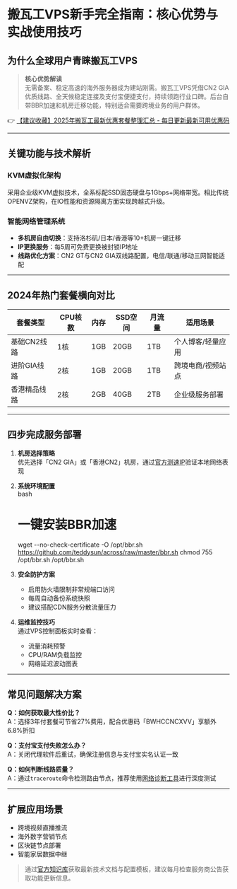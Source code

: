 # 搬瓦工VPS新手完全指南：核心优势与实战使用技巧

## 为什么全球用户青睐搬瓦工VPS
> **核心优势解读**  
> 无需备案、稳定高速的海外服务器成为建站刚需。搬瓦工VPS凭借CN2 GIA优质线路、全天候稳定连接及支付宝便捷支付，持续领跑行业口碑。后台自带BBR加速和机房迁移功能，特别适合需要跨境业务的用户群体。

👉 [【建议收藏】2025年搬瓦工最新优惠套餐整理汇总 - 每日更新最新可用优惠码](https://bit.ly/banwagon)

---

## 关键功能与技术解析
### KVM虚拟化架构
采用企业级KVM虚拟技术，全系标配SSD固态硬盘与1Gbps+网络带宽。相比传统OPENVZ架构，在IO性能和资源隔离方面实现跨越式升级。

### 智能网络管理系统
- **多机房自由切换**：支持洛杉矶/日本/香港等10+机房一键迁移
- **IP更换服务**：每5周可免费更换被封锁IP地址
- **线路优化方案**：CN2 GT与CN2 GIA双线路配置，电信/联通/移动三网智能适配

---

## 2024年热门套餐横向对比
| 套餐类型       | CPU核数 | 内存   | SSD空间 | 月流量  | 适用场景         |
|----------------|---------|--------|---------|---------|------------------|
| 基础CN2线路    | 1核     | 1GB    | 20GB    | 1TB     | 个人博客/轻量应用 |
| 进阶GIA线路    | 2核     | 1GB    | 20GB    | 1TB     | 跨境电商/视频站点 |
| 香港精品线路   | 2核     | 2GB    | 40GB    | 2TB     | 企业级服务部署   |

---

## 四步完成服务部署
1. **机房选择策略**  
   优先选择「CN2 GIA」或「香港CN2」机房，通过[官方测速IP](https://bit.ly/banwagon)验证本地网络表现

2. **系统环境配置**  
   bash
   # 一键安装BBR加速
   wget --no-check-certificate -O /opt/bbr.sh https://github.com/teddysun/across/raw/master/bbr.sh
   chmod 755 /opt/bbr.sh
   /opt/bbr.sh
   

3. **安全防护方案**  
   - 启用防火墙限制非常规端口访问
   - 每周自动备份系统快照
   - 建议搭配CDN服务分散流量压力

4. **运维监控技巧**  
   通过VPS控制面板实时查看：
   - 流量消耗预警
   - CPU/RAM负载监控
   - 网络延迟波动图表

---

## 常见问题解决方案
**Q：如何获取最大性价比？**  
A：选择3年付套餐可节省27%费用，配合优惠码「BWHCCNCXVV」享额外6.8%折扣

**Q：支付宝支付失败怎么办？**  
A：关闭代理软件后重试，确保注册信息与支付宝实名认证一致

**Q：如何判断线路质量？**  
A：通过`traceroute`命令检测路由节点，推荐使用[网络诊断工具](https://bit.ly/banwagon)进行深度测试

---

## 扩展应用场景
- 跨境视频直播推流
- 海外数字营销节点
- 区块链节点部署
- 智能家居数据中继

> 通过[官方知识库](https://bit.ly/banwagon)获取最新技术文档与配置模板，建议每月检查服务商公告获取功能更新信息。
